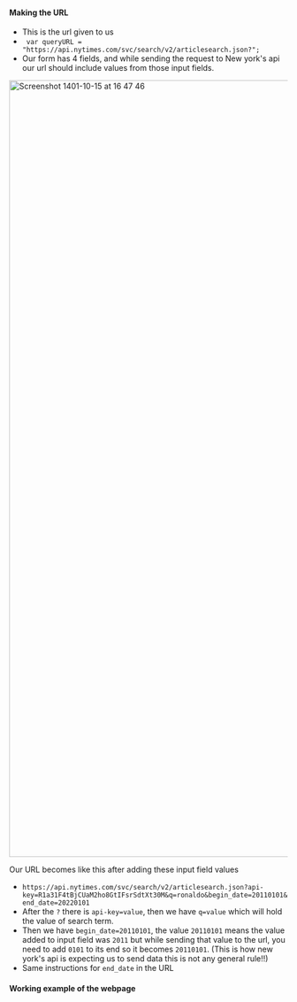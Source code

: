 #### Making the URL

- This is the url given to us 
- ` var queryURL = "https://api.nytimes.com/svc/search/v2/articlesearch.json?";`
- Our form has 4 fields, and while sending the request to New york's api our url should include values from those input fields.

<img width="1404" alt="Screenshot 1401-10-15 at 16 47 46" src="https://user-images.githubusercontent.com/63969056/210837639-64534ab0-5a37-4fd7-9740-b26877c7f344.png">


Our URL becomes like this after adding these input field values
- `https://api.nytimes.com/svc/search/v2/articlesearch.json?api-key=R1a31F4tBjCUaM2ho8GtIFsrSdtXt30M&q=ronaldo&begin_date=20110101&end_date=20220101`
- After the `?` there is `api-key=value`, then we have `q=value` which will hold the value of search term.
- Then we have `begin_date=20110101`, the value `20110101` means the value added to input field was `2011` but while sending that value to the url, you need to add `0101` to its end so it becomes `20110101`. (This is how new york's api is expecting us to send data this is not any general rule!!)
- Same instructions for `end_date` in the URL



#### Working example of the webpage

